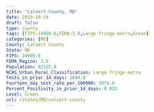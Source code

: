 ```yaml
---
title: "Calvert County, MD"
date: 2020-10-19
draft: false
type: county
tags: [FIPS:24009.0,FEMA:3.0,Large fringe metro,Green]
categories: [MD]
County: Calvert County
State: MD
FIPS: 24009.0
FEMA_Region: 3.0
Population: 92525.0
NCHS_Urban_Rural_Classification: Large fringe metro
Tests_in_prior_14_days: 2844.0
Fourteen_day_test_rate_per_100000: 3074.0
Percent_Positivity_in_prior_14_days: 0.032
Level: Green
url: /states/MD/calvert-county
---
```



